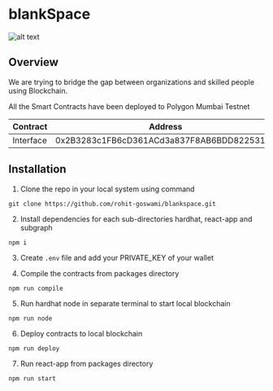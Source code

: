 # blankSpace

![alt text](https://github.com/rohit-goswami/blankspace/blob/main/packages/react-app/public/Banner.svg?raw=true)

## Overview

We are trying to bridge the gap between organizations and skilled people using Blockchain. 

All the Smart Contracts have been deployed to Polygon Mumbai Testnet

| Contract |Address |
| --- | --- |
| Interface | 0x2B3283c1FB6cD361ACd3a837F8AB6BDD822531B6 |


## Installation


1. Clone the repo in your local system using command
```
git clone https://github.com/rohit-goswami/blankspace.git
```
2. Install dependencies for each sub-directories hardhat, react-app and subgraph

```
npm i
```
3. Create `.env` file and add your PRIVATE_KEY of your wallet

4. Compile the contracts from packages directory
```
npm run compile
```
5. Run hardhat node in separate terminal to start local blockchain
```
npm run node
```
6. Deploy contracts to local blockchain
```
npm run deploy
```
7. Run react-app from packages directory
```
npm run start
```
